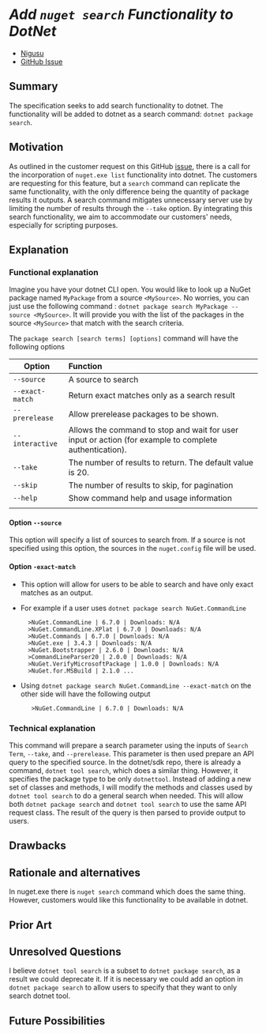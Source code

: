 # ***Add `nuget search` Functionality to DotNet***
<!-- Replace `Title` with an appropriate title for your design -->

- [Nigusu](https://github.com/Nigusu-Allehu) <!-- GitHub username link -->
- [GitHub Issue](https://github.com/NuGet/Home/issues/6060) <!-- GitHub Issue link -->

## Summary

<!-- One-paragraph description of the proposal. -->
The specification seeks to add search functionality to dotnet. The functionality will be added to dotnet as a search command: `dotnet package search`.  

## Motivation

<!-- Why are we doing this? What pain points does this solve? What is the expected outcome? -->
As outlined in the customer request on this GitHub [issue](https://github.com/NuGet/Home/issues/6060), there is a call for the incorporation of `nuget.exe list` functionality into dotnet. The customers are requesting for this feature, but a `search` command can replicate the same functionality, with the only difference being the quantity of package results it outputs. A search command mitigates unnecessary server use by limiting the number of results through the `--take` option. By integrating this search functionality, we aim to accommodate our customers' needs, especially for scripting purposes.

## Explanation

### Functional explanation

<!-- Explain the proposal as if it were already implemented and you're teaching it to another person. -->
<!-- Introduce new concepts, functional designs with real life examples, and low-fidelity mockups or  pseudocode to show how this proposal would look. -->
Imagine you have your dotnet CLI open. You would like to look up a NuGet package named `MyPackage` from a source `<MySource>`. No worries, you can just use the following command : `dotnet package search MyPackage --source <MySource>`. It will provide you with the list of the packages in the source `<MySource>` that match with the search criteria.

The `package search [search terms] [options]` command will have the following options

| Option | Function |
|---------|:----------|
| `--source` | A source to search |
| `--exact-match` | Return exact matches only as a search result |
| `--prerelease` | Allow prerelease packages to be shown. |
| `--interactive` | Allows the command to stop and wait for user input or action (for example to complete authentication).|
| `--take` | The number of results to return. The default value is 20.|
| `--skip` | The number of results to skip, for pagination |
| `--help` | Show command help and usage information |
|||

#### **Option `--source`**

This option will specify a list of sources to search from. If a source is not specified using this option, the sources in the `nuget.config` file will be used.

#### **Option `-exact-match`**

- This option will allow for users to be able to search and have only exact matches as an output.
- For example if a user uses `dotnet package search NuGet.CommandLine`

        >NuGet.CommandLine | 6.7.0 | Downloads: N/A
        >NuGet.CommandLine.XPlat | 6.7.0 | Downloads: N/A
        >NuGet.Commands | 6.7.0 | Downloads: N/A
        >NuGet.exe | 3.4.3 | Downloads: N/A
        >NuGet.Bootstrapper | 2.6.0 | Downloads: N/A
        >CommandLineParser20 | 2.0.0 | Downloads: N/A
        >NuGet.VerifyMicrosoftPackage | 1.0.0 | Downloads: N/A
        >NuGet.for.MSBuild | 2.1.0 ...

- Using ``dotnet package search NuGet.CommandLine --exact-match`` on the other side will have the following output

         >NuGet.CommandLine | 6.7.0 | Downloads: N/A

### Technical explanation

<!-- Explain the proposal in sufficient detail with implementation details, interaction models, and clarification of corner cases. -->
This command will prepare a search parameter using the inputs of  `Search Term`, `--take`, and `--prerelease`. This parameter is then used prepare an API query to the specified source. In the dotnet/sdk repo, there is already a command, `dotnet tool search`, which does a similar thing. However, it specifies the package type to be only `dotnettool`. Instead of adding a new set of classes and methods, I will modify the methods and classes used by `dotnet tool search` to do a general search when needed. This will allow both `dotnet package search` and `dotnet tool search` to use the same API request class. The result of the query is then parsed to provide output to users.

## Drawbacks

<!-- Why should we not do this? -->

## Rationale and alternatives

<!-- Why is this the best design compared to other designs? -->
<!-- What other designs have been considered and why weren't they chosen? -->
<!-- What is the impact of not doing this? -->
In nuget.exe there is `nuget search` command which does the same thing. However, customers would like this functionality to be available in dotnet.

## Prior Art

<!-- What prior art, both good and bad are related to this proposal? -->
<!-- Do other features exist in other ecosystems and what experience have their community had? -->
<!-- What lessons from other communities can we learn from? -->
<!-- Are there any resources that are relevant to this proposal? -->

## Unresolved Questions

<!-- What parts of the proposal do you expect to resolve before this gets accepted? -->
<!-- What parts of the proposal need to be resolved before the proposal is stabilized? -->
<!-- What related issues would you consider out of scope for this proposal but can be addressed in the future? -->
I believe `dotnet tool search` is a subset to `dotnet package search`, as a result we could deprecate it. If it is necessary we could add an option in `dotnet package search` to allow users to specify that they want to only search dotnet tool.

## Future Possibilities

<!-- What future possibilities can you think of that this proposal would help with? -->

